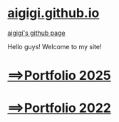 # [aigigi.github.io](https://aigigi.github.io/ "aigigi.github.io")
[aigigi's github page](https://github.com/aigigi/ "https://github.com/aigigi")


Hello guys! Welcome to my site!

# [==>Portfolio 2025](https://aigigi.github.io/folio/2025 "My Portfolio")


# [==>Portfolio 2022](https://aigigi.github.io/blog/ "My Blog")



